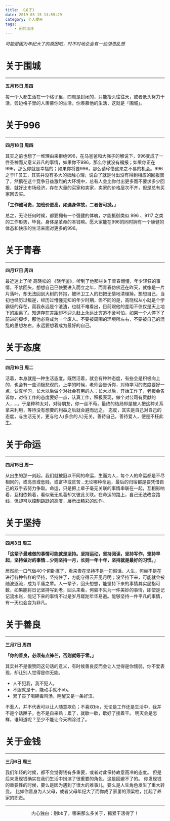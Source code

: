 ```yaml
---
title: 《关于》
date: 2019-05-15 13:59:29
category: 个人提升
tags: 
    - 闲的淡疼
---
```


*可能是因为年纪大了的原因吧，时不时地总会有一些胡思乱想*

# 关于围城
---
**五月15日 周四**

每一个人都生活在一个格子里，四周是封闭的，只能抬头往往天，或者低头努力干活，旁边格子里的人羡慕你的生活，你羡慕他的生活，这就是「围城」。

# 关于996
---
**四月18日 周四**

其实之前也想了一堆理由来拒绝996，在马爸爸和大强子的解说下，996变成了一件圣神而又意义非凡的事情，如果你不996，那么你就没有福报；如果你正在996，那么你就是幸福的；如果你将要996，那么请珍惜这来之不易的机会。996之于IT员工，其实并没有多大的抵触心理，说白了就是付出没有得到相应的回报罢了，然鹅在这个竞争日益激烈的大环境中，总有人会比你付出更多而不要求多少回报，就好比市场经济，存在大量的买家和卖家，卖家的价格层次不齐，但是总有买家回去买。

**「工作诚可贵，加班价更高，如遇身体故，二者皆可抛。」**

总之，无论任何时候，都要拥有一个强健的体魄，才能抵御类似 996 、9117 之类的工作形势，毕竟，身体是革命的本钱嘛。愿大家能在996的同时拥有一个康健的体态和快乐的生活来面对更多的996。
# 关于青春
---
**四月17日 周四**

最近迷上了听 高晓松的 《晓年鉴》，听到了他那些关于青春懵懂，年少轻狂的事情，不禁回头，想想自己已快要进入而立之年，而青春仿佛还在昨天，就像是一片片落叶，却无法回到大树的怀抱，被环卫工人的扫把无情地清理掉。想想自己，当初也经历过叛逆，经历过懵懂无知的年少时期，但不同的是，高晓松从小就是个学霸级的存在，而我永远是个渣渣，也就不难看出，目前跟他的差距不仅仅是天上地下的距离了。知道存在差距却不迎头赶上永远比穷追不舍可怕，如果一个人停下了前进的脚步，那他必将成为一个废人。不要被周围的环境所左右，不要被自己的混乱的思想左右，永远要想着成为最好的自己。

# 关于态度
---
**四月16日 周二**

活着，本身就是一种生活态度。既然活着，就会有种种态度，有些会是积极向上的，也会有一些消极悲观的。上学的时候，老师会告诉你，对待学习的态度要好一点，认真学习，长大以后做个对社会有用的人；长大以后，开始工作了，老板会告诉你，对待工作的态度要好一点，认真工作，积极表现，做个对公司有贡献的人……。于是种种太对，对待朋友，你一丝不苟，最终的结局却是被人把这种关系拿来利用，等待没有想要的利益之后就会避而远之。
态度，其实是自己对自己的态度，与生活无关，更与他人(多余的人)无关。善待自己，善待爱人，便是不枉此生。

# 关于命运
---
**四月15日 周一**

从出生的那一刻起，我们就被冠以不同的命运，生而为人，每个人的命运都是不尽相同的，或高贵或低贱，或富华或贫苦…无论哪种命运，最后的归宿都是要凭借自己的双手去努力争取。命运，只是把上辈子毫无关联的事情串联在一起，互相影响着，互相依赖着，看似毫无瓜葛却又彼此关联。在命运的路上，自己无法改变路线，但却可以控制跳跃的高度，展示出精彩的动作。

# 关于坚持
---
**四月3日 周三**

**「这辈子最难做的事情可能就是坚持。坚持运动，坚持阅读，坚持写作，坚持早起，坚持做对的事情...少则坚持一月，长则一年十年，坚持就是最好的习惯。」**

居然能一口气做40个俯卧撑了，看来贵在坚持不是一句假话。人生，何尝不是在进行各种各样的坚持，坚持住了，方能守得云开见月明；没坚持下来，可能就会被随波逐流，成为平庸之辈。人一辈子，回头想想，能坚持下来的事情其实屈指可数，如果能将日记坚持写到老，回头来看，何尝不失为一件美妙的事情，即使是记记流水账，能记下来的事情不过是岁月蹉跎年华易逝。能够坚持一件平凡的事情，有一天也会变为非凡。

# 关于善良
---
**三月7日 周四**

**「你的善良，必须有点锋芒，否则就等于零。」**

其实并不是很赞同这句话的意义，有时候善良反而会让人觉得是你懦弱，你不爱表现，却让别人觉得是你无能。
* 人不犯我，我不犯人。
* 不服就是干，能动手就不bb。
* 累了丧了喝碗毒鸡汤，睡醒又是一条好汉。

不惹人，并不代表可以让人随意欺负；不喜欢bb，无论是工作还是生活中，我并不是个话匣子，也不是自来熟；累了，就歇一歇，歇好了接着干。
明天会是怎样，谁知道呢？至少不能让今天糊涂过了。

# 关于金钱
---
**三月6日 周三**

我们年轻的时候，都不会觉得钱有多重要，或者对此保持故意高冷的态度。
但是后来发现钱确实在我们生活中扮演了很重要的角色，这是回避不了的。
你发现钱的重要性的时候，要么是因为遇到了很大的难事儿，要么是人生角色发生了重大转变。
比如你晋身为人父母，或者父母年纪大了而你成了家里的顶梁柱，扛起了养家的职责。

---
<center>内心独白：别bb了，哪来那么多关于，抓紧干活得了！</center>

